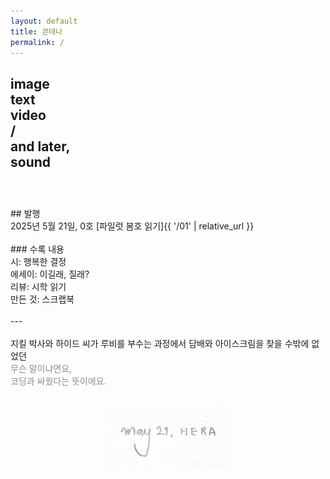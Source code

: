 ```yaml
---
layout: default
title: 콘테나
permalink: /
---
```


image<br>
text<br>
video<br>
 /<br>
and later,<br>
sound<br>
<br>
---
<br>
## 발행<br>
2025년 5월 21일, 0호 [파일럿 봄호 읽기]{{ '/01' | relative_url }}<br>
<br>
### 수록 내용<br>
시: 행복한 결정<br>
에세이: 이길래, 질래?<br>
리뷰: 시학 읽기<br>
만든 것: 스크랩북<br>
<br>
---<br>
<br>
지킬 박사와 하이드 씨가 루비를 부수는 과정에서 담배와 아이스크림을 찾을 수밖에 없었던<br>
<font color="#8e8e8e">무슨 말이냐면요,<br>
코딩과 싸웠다는 뜻이에요.</font>
<br>
<img src="/images/may21-hera.png" alt="may 21, hera" style="height: 100px; display: block; margin: 2rem auto 0;">
<br>
